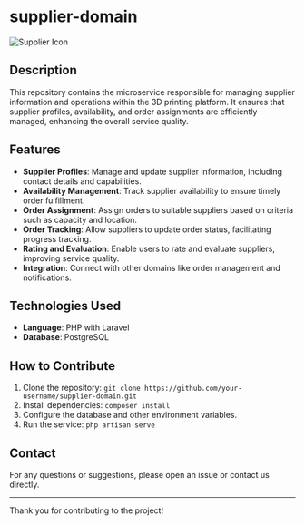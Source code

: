 # supplier-domain

![Supplier Icon](https://img.icons8.com/color/48/000000/supplier.png)

## Description
This repository contains the microservice responsible for managing supplier information and operations within the 3D printing platform. It ensures that supplier profiles, availability, and order assignments are efficiently managed, enhancing the overall service quality.

## Features
- **Supplier Profiles**: Manage and update supplier information, including contact details and capabilities.
- **Availability Management**: Track supplier availability to ensure timely order fulfillment.
- **Order Assignment**: Assign orders to suitable suppliers based on criteria such as capacity and location.
- **Order Tracking**: Allow suppliers to update order status, facilitating progress tracking.
- **Rating and Evaluation**: Enable users to rate and evaluate suppliers, improving service quality.
- **Integration**: Connect with other domains like order management and notifications.

## Technologies Used
- **Language**: PHP with Laravel
- **Database**: PostgreSQL

## How to Contribute
1. Clone the repository: `git clone https://github.com/your-username/supplier-domain.git`
2. Install dependencies: `composer install`
3. Configure the database and other environment variables.
4. Run the service: `php artisan serve`

## Contact
For any questions or suggestions, please open an issue or contact us directly.

---

Thank you for contributing to the project!
